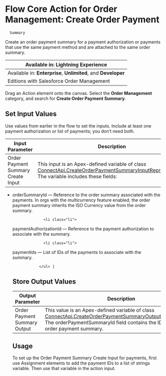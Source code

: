 # Flow Core Action for Order Management: Create Order Payment
      Summary

Create an order payment summary for a payment authorization or
      payments that use the same payment method and are attached to the same order
    summary.

| Available in: Lightning Experience |
| --- |
| Available in: **Enterprise**, **Unlimited**, and **Developer**
                Editions with Salesforce Order Management |

Drag an Action element onto the canvas. Select the **Order Management**         category, and search for **Create Order Payment Summary**. 

## Set Input Values

Use values from earlier in the flow to set the inputs.
      Include at least one payment authorization or list of payments; you don’t need both.

| Input Parameter | Description |
| --- | --- |
| Order Payment Summary Create Input | This input is an Apex-defined variable of class [ConnectApi.CreateOrderPaymentSummaryInputRepresentation](https://developer.salesforce.com/docs/atlas.en-us.230.0.apexcode.meta/apexcode/apex_connectapi_input_create_order_payment_summary.htm).<br>The variable                   includes these fields:<br>
<ul class="ul bulletList">
                  <li class="li">
<span class="keyword parmname">orderSummaryId</span> — Reference to the order summary
                    associated with the payments. In orgs with the multicurrency feature enabled,
                    the order payment summary inherits the <span class="keyword parmname">ISO Currency</span> value
                    from the order summary.</li>

                  <li class="li">
<span class="keyword parmname">paymentAuthorizationId</span> — Reference to the payment
                    authorization to associate with the summary.</li>

                  <li class="li">
<span class="keyword parmname">paymentIds</span> — List of IDs of the payments to
                    associate with the summary.</li>

                </ul> |

## Store Output Values

| Output Parameter | Description |
| --- | --- |
| Order Payment Summary Output | This value is an Apex-defined variable of class [ConnectApi.CreateOrderPaymentSummaryOutputRepresentation](https://developer.salesforce.com/docs/atlas.en-us.230.0.apexcode.meta/apexcode/apex_connectapi_output_create_order_payment_summary_output.htm).<br>The                     orderPaymentSummaryId field contains the ID of the created                   order payment summary. |

## Usage

To set up the Order Payment Summary Create Input for payments, first use Assignment         elements to add the payment IDs to a list of strings variable. Then use that variable in the         action input.